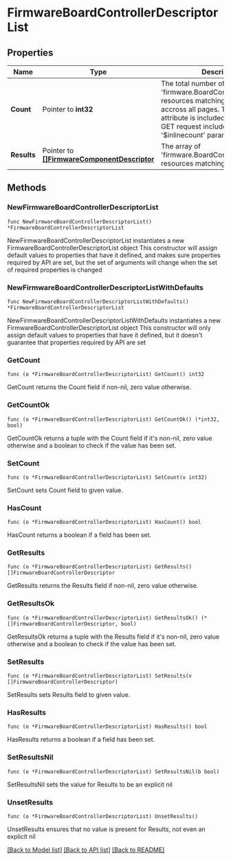 # FirmwareBoardControllerDescriptorList

## Properties

Name | Type | Description | Notes
------------ | ------------- | ------------- | -------------
**Count** | Pointer to **int32** | The total number of &#39;firmware.BoardControllerDescriptor&#39; resources matching the request, accross all pages. The &#39;Count&#39; attribute is included when the HTTP GET request includes the &#39;$inlinecount&#39; parameter. | [optional] 
**Results** | Pointer to [**[]FirmwareComponentDescriptor**](FirmwareComponentDescriptor.md) | The array of &#39;firmware.BoardControllerDescriptor&#39; resources matching the request. | [optional] 

## Methods

### NewFirmwareBoardControllerDescriptorList

`func NewFirmwareBoardControllerDescriptorList() *FirmwareBoardControllerDescriptorList`

NewFirmwareBoardControllerDescriptorList instantiates a new FirmwareBoardControllerDescriptorList object
This constructor will assign default values to properties that have it defined,
and makes sure properties required by API are set, but the set of arguments
will change when the set of required properties is changed

### NewFirmwareBoardControllerDescriptorListWithDefaults

`func NewFirmwareBoardControllerDescriptorListWithDefaults() *FirmwareBoardControllerDescriptorList`

NewFirmwareBoardControllerDescriptorListWithDefaults instantiates a new FirmwareBoardControllerDescriptorList object
This constructor will only assign default values to properties that have it defined,
but it doesn't guarantee that properties required by API are set

### GetCount

`func (o *FirmwareBoardControllerDescriptorList) GetCount() int32`

GetCount returns the Count field if non-nil, zero value otherwise.

### GetCountOk

`func (o *FirmwareBoardControllerDescriptorList) GetCountOk() (*int32, bool)`

GetCountOk returns a tuple with the Count field if it's non-nil, zero value otherwise
and a boolean to check if the value has been set.

### SetCount

`func (o *FirmwareBoardControllerDescriptorList) SetCount(v int32)`

SetCount sets Count field to given value.

### HasCount

`func (o *FirmwareBoardControllerDescriptorList) HasCount() bool`

HasCount returns a boolean if a field has been set.

### GetResults

`func (o *FirmwareBoardControllerDescriptorList) GetResults() []FirmwareBoardControllerDescriptor`

GetResults returns the Results field if non-nil, zero value otherwise.

### GetResultsOk

`func (o *FirmwareBoardControllerDescriptorList) GetResultsOk() (*[]FirmwareBoardControllerDescriptor, bool)`

GetResultsOk returns a tuple with the Results field if it's non-nil, zero value otherwise
and a boolean to check if the value has been set.

### SetResults

`func (o *FirmwareBoardControllerDescriptorList) SetResults(v []FirmwareBoardControllerDescriptor)`

SetResults sets Results field to given value.

### HasResults

`func (o *FirmwareBoardControllerDescriptorList) HasResults() bool`

HasResults returns a boolean if a field has been set.

### SetResultsNil

`func (o *FirmwareBoardControllerDescriptorList) SetResultsNil(b bool)`

 SetResultsNil sets the value for Results to be an explicit nil

### UnsetResults
`func (o *FirmwareBoardControllerDescriptorList) UnsetResults()`

UnsetResults ensures that no value is present for Results, not even an explicit nil

[[Back to Model list]](../README.md#documentation-for-models) [[Back to API list]](../README.md#documentation-for-api-endpoints) [[Back to README]](../README.md)


